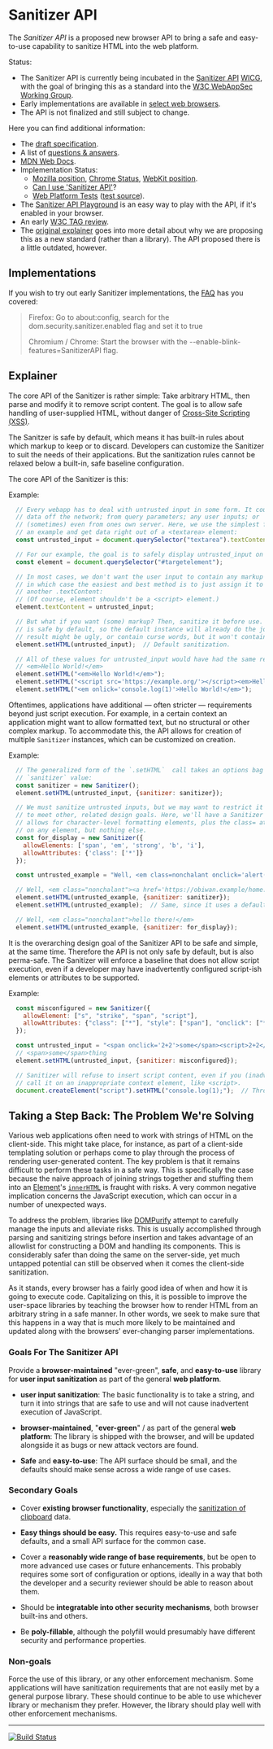# Sanitizer API

The *Sanitizer API* is a proposed new browser API to bring a safe and
easy-to-use capability to sanitize HTML into the web platform.

Status:

* The Sanitizer API is currently being incubated in the
  [Sanitizer API](https://github.com/WICG/sanitizer-api) [WICG](https://wicg.io/),
  with the goal of bringing this as a standard into the
  [W3C WebAppSec Working Group](https://www.w3.org/2011/webappsec/).
* Early implementations are available in [select web browsers](#Implementations).
* The API is not finalized and still subject to change.

Here you can find additional information:

* The [draft specification](https://wicg.github.io/sanitizer-api/).
* A list of [questions & answers](faq.md).
* [MDN Web Docs](https://developer.mozilla.org/en-US/docs/Web/API/HTML_Sanitizer_API).
* Implementation Status:
  * [Mozilla position](https://github.com/mozilla/standards-positions/issues/106),
    [Chrome Status](https://www.chromestatus.com/feature/5786893650231296),
    [WebKit position](https://lists.webkit.org/pipermail/webkit-dev/2021-March/031738.html).
  * [Can I use 'Sanitizer API'](https://caniuse.com/mdn-api_sanitizer)?
  * [Web Platform Tests](https://wpt.fyi/results/sanitizer-api?label=experimental&label=master&aligned)
    ([test source](https://github.com/web-platform-tests/wpt/tree/master/sanitizer-api)).
* The [Sanitizer API Playground](https://sanitizer-api.dev) is an easy way to
  play with the API, if it's enabled in your browser.
* An early [W3C TAG review](https://github.com/w3ctag/design-reviews/issues/619).
* The [original explainer](explainer.md) goes into more detail about why
  we are proposing this as a new standard (rather than a library). The API
  proposed there is a little outdated, however.

## Implementations

If you wish to try out early Sanitizer implementations, the
[FAQ](faq.md#can-i-use-the-sanitizer-in-my-app) has you covered:

> Firefox: Go to about:config, search for the dom.security.sanitizer.enabled flag and set it to true
>
> Chromium / Chrome: Start the browser with the --enable-blink-features=SanitizerAPI flag.

## Explainer

The core API of the Sanitizer is rather simple: Take arbitrary HTML, then
parse and modify it to remove script content. The goal is to allow safe handling
of user-supplied HTML, without danger of
[Cross-Site Scripting (XSS)](https://en.wikipedia.org/wiki/Cross-site_scripting).

The Sanitzer is safe by default, which means it has built-in rules about which
markup to keep or to discard. Developers can customize the Sanitizer to suit
the needs of their applications. But the sanitization rules cannot be relaxed
below a built-in, safe baseline configuration.

The core API of the Sanitizer is this:

Example:
```js
  // Every webapp has to deal with untrusted input in some form. It could be
  // data off the network; from query parameters; any user inputs; or
  // (sometimes) even from ones own server. Here, we use the simplest form as
  // an example and get data right out of a <textarea> element:
  const untrusted_input = document.querySelector("textarea").textContent;

  // For our example, the goal is to safely display untrusted_input on the page:
  const element = document.querySelector("#targetelement");

  // In most cases, we don't want the user input to contain any markup anyhow,
  // in which case the easiest and best method is to just assign it to
  // another .textContent:
  // (Of course, element shouldn't be a <script> element.)
  element.textContent = untrusted_input;

  // But what if you want (some) markup? Then, sanitize it before use. Sanitizer
  // is safe by default, so the default instance will already do the job. The
  // result might be ugly, or contain curse words, but it won't contain script.
  element.setHTML(untrusted_input);  // Default sanitization.

  // All of these values for untrusted_input would have had the same result:
  // <em>Hello World!</em>
  element.setHTML("<em>Hello World!</em>");
  element.setHTML("<script src='https://example.org/'></script><em>Hello World!</em>");
  element.setHTML("<em onlick='console.log(1)'>Hello World!</em>");
```

Oftentimes, applications have additional &mdash; often stricter &mdash;
requirements beyond just script execution. For example, in a certain context
an application might want to allow formatted text, but no structural or other
complex markup. To accommodate this, the API allows for creation of multiple
`Sanitizer` instances, which can be customized on creation.

Example:
```js
  // The generalized form of the `.setHTML`  call takes an options bag with a
  // `sanitizer` value:
  const sanitizer = new Sanitizer();
  element.setHTML(untrusted_input, {sanitizer: sanitizer});

  // We must sanitize untrusted inputs, but we may want to restrict it further
  // to meet other, related design goals. Here, we'll have a Sanitizer that
  // allows for character-level formatting elements, plus the class= attribute
  // on any element, but nothing else.
  const for_display = new Sanitizer({
    allowElements: ['span', 'em', 'strong', 'b', 'i'],
    allowAttributes: {'class': ['*']}
  });

  const untrusted_example = "Well, <em class=nonchalant onclick='alert(\'General Kenobi\');'><a href='https://obiwan.example/home.php'>hello there<a>!"

  // Well, <em class="nonchalant"><a href='https://obiwan.example/home.php'>hello there<a>!</em>
  element.setHTML(untrusted_example, {sanitizer: sanitizer});
  element.setHTML(untrusted_example);  // Same, since it uses a default instance.

  // Well, <em class="nonchalant">hello there!</em>
  element.setHTML(untrusted_example, {sanitizer: for_display});
```

It is the overarching design goal of the Sanitizer API to be safe and simple,
at the same time. Therefore the API is not only safe by default, but is also
perma-safe. The Sanitizer will enforce a baseline that does not allow script
execution, even if a developer may have inadvertently configured script-ish
elements or attributes to be supported.

Example:
```js
  const misconfigured = new Sanitizer({
    allowElement: ["s", "strike", "span", "script"],
    allowAttributes: {"class": ["*"], "style": ["span"], "onclick": ["*"]}
  });

  const untrusted_input = "<span onclick='2+2'>some</span><script>2+2</script>thing";
  // <span>some</span>thing
  element.setHTML(untrusted_input, {sanitizer: misconfigured});

  // Sanitizer will refuse to insert script content, even if you (inadvertently)
  // call it on an inappropriate context element, like <script>.
  document.createElement("script").setHTML("console.log(1);");  // Throws.
```

## Taking a Step Back: The Problem We're Solving

Various web applications often need to work with strings of HTML on the client-side. This might take place, for instance, as part of a client-side templating solution or perhaps come to play through the process of rendering user-generated content. The key problem is that it remains difficult to perform these tasks in a safe way. This is specifically the case because the naive approach of joining strings together and stuffing them into an [Element](https://dom.spec.whatwg.org/#element)'s [`innerHTML`](https://w3c.github.io/DOM-Parsing/#widl-Element-innerHTML) is fraught with risks. A very common negative implication concerns the JavaScript execution, which can occur in a number of unexpected ways.

To address the problem, libraries like [DOMPurify](https://github.com/cure53/DOMPurify) attempt to carefully manage the inputs and alleviate risks. This is usually accomplished through parsing and sanitizing strings before insertion and takes advantage of an allowlist for constructing a DOM and handling its components. This is considerably safer than doing the same on the server-side, yet much untapped potential can still be observed when it comes the client-side sanitization.

As it stands, every browser has a fairly good idea of when and how it is going to execute code. Capitalizing on this, it is possible to improve the user-space libraries by teaching the browser how to render HTML from an arbitrary string in a safe manner. In other words, we seek to make sure that this happens in a way that is much more likely to be maintained and updated along with the browsers’ ever-changing parser implementations.

### Goals For The Sanitizer API

Provide a **browser-maintained** "ever-green", **safe**, and **easy-to-use**
library for **user input sanitization** as part of the general **web platform**.

* **user input sanitization**: The basic functionality is to take a string,
  and turn it into strings that are safe to use and will not cause inadvertent
  execution of JavaScript.

* **browser-maintained**, "**ever-green**" / as part of the general
  **web platform**: The library is shipped with the browser, and will be
  updated alongside it as bugs or new attack vectors are found.

* **Safe** and **easy-to-use**: The API surface should be small, and the
  defaults should make sense across a wide range of use cases.

### Secondary Goals

* Cover **existing browser functionality**, especially the [sanitization of
  clipboard](https://www.w3.org/TR/clipboard-apis/#pasting-html) data.

* **Easy things should be easy.** This requires easy-to-use and safe defaults,
  and a small API surface for the common case.

* Cover a **reasonably wide range of base requirements**, but be open to more
  advanced use cases or future enhancements. This probably requires some sort
  of configuration or options, ideally in a way that both the developer and a
  security reviewer should be able to reason about them.

* Should be **integratable into other security mechanisms**, both browser
  built-ins and others.

* Be **poly-fillable**, although the polyfill would presumably have different
  security and performance properties.

### Non-goals

Force the use of this library, or any other enforcement mechanism. Some
applications will have sanitization requirements that are not easily met by
a general purpose library. These should continue to be able to use whichever
library or mechanism they prefer. However, the library should play well with
other enforcement mechanisms.

-----------------
[![Build Status](https://travis-ci.org/WICG/sanitizer-api.svg?branch=main)](https://travis-ci.org/WICG/sanitizer-api)

